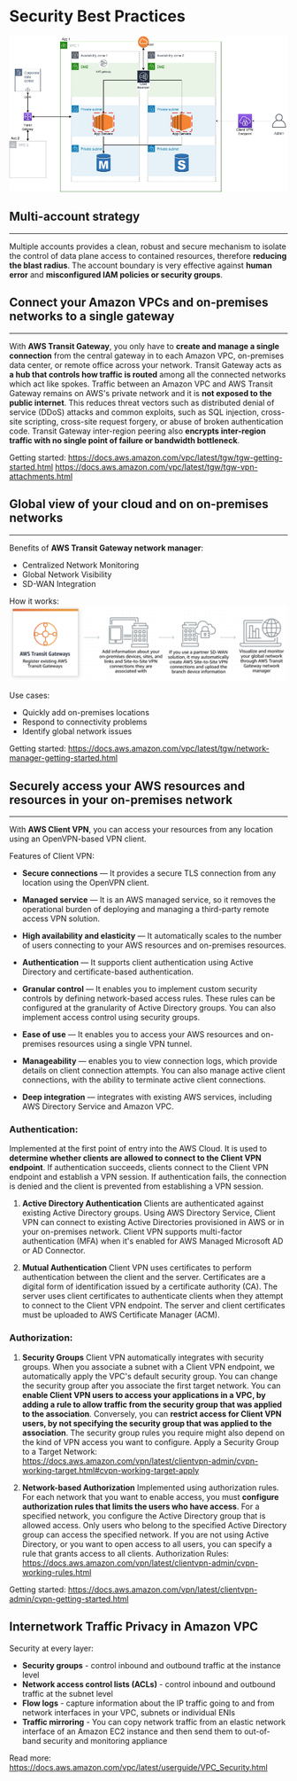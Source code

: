# Security Best Practices

![alt text](./architecture-diagram.jpg)


## Multi-account strategy
---
Multiple accounts provides a clean, robust and secure mechanism to isolate the control of data plane access to contained resources, therefore **reducing the blast radius**. The account boundary is very effective against **human error** and **misconfigured IAM policies or security groups**.

## Connect your Amazon VPCs and on-premises networks to a single gateway
---
 With **AWS Transit Gateway**, you only have to **create and manage a single connection** from the central gateway in to each Amazon VPC, on-premises data center, or remote office across your network. Transit Gateway acts as **a hub that controls how traffic is routed** among all the connected networks which act like spokes. 
 Traffic between an Amazon VPC and AWS Transit Gateway remains on AWS's private network and it is **not exposed to the public internet**. This reduces threat vectors such as distributed denial of service (DDoS) attacks and common exploits, such as SQL injection, cross-site scripting, cross-site request forgery, or abuse of broken authentication code. Transit Gateway inter-region peering also **encrypts inter-region traffic with no single point of failure or bandwidth bottleneck**.

 Getting started: https://docs.aws.amazon.com/vpc/latest/tgw/tgw-getting-started.html
 https://docs.aws.amazon.com/vpc/latest/tgw/tgw-vpn-attachments.html

## Global view of your cloud and on on-premises networks
---
 Benefits of **AWS Transit Gateway network manager**:
 * Centralized Network Monitoring
 * Global Network Visibility
 * SD-WAN Integration

 How it works: 
 ![alt text](./tgw-manager.png)

 Use cases:
 * Quickly add on-premises locations
 * Respond to connectivity problems
 * Identify global network issues

 Getting started: https://docs.aws.amazon.com/vpc/latest/tgw/network-manager-getting-started.html
 

## Securely access your AWS resources and resources in your on-premises network
---

With **AWS Client VPN**, you can access your resources from any location using an OpenVPN-based VPN client.

Features of Client VPN:
* **Secure connections** — It provides a secure TLS connection from any location using the OpenVPN client.

* **Managed service** — It is an AWS managed service, so it removes the operational burden of deploying and managing a third-party remote access VPN solution.

* **High availability and elasticity** — It automatically scales to the number of users connecting to your AWS resources and on-premises resources.

* **Authentication** — It supports client authentication using Active Directory and certificate-based authentication.

* **Granular control** — It enables you to implement custom security controls by defining network-based access rules. These rules can be configured at the granularity of Active Directory groups. You can also implement access control using security groups.

* **Ease of use** — It enables you to access your AWS resources and on-premises resources using a single VPN tunnel.

* **Manageability** — enables you to view connection logs, which provide details on client connection attempts. You can also manage active client connections, with the ability to terminate active client connections.

* **Deep integration** — integrates with existing AWS services, including AWS Directory Service and Amazon VPC.

### Authentication:

Implemented at the first point of entry into the AWS Cloud. It is used to **determine whether clients are allowed to connect to the Client VPN endpoint**. If authentication succeeds, clients connect to the Client VPN endpoint and establish a VPN session. If authentication fails, the connection is denied and the client is prevented from establishing a VPN session.

1. **Active Directory Authentication**
Clients are authenticated against existing Active Directory groups. Using AWS Directory Service, Client VPN can connect to existing Active Directories provisioned in AWS or in your on-premises network.
Client VPN supports multi-factor authentication (MFA) when it's enabled for AWS Managed Microsoft AD or AD Connector.

2. **Mutual Authentication**
Client VPN uses certificates to perform authentication between the client and the server. Certificates are a digital form of identification issued by a certificate authority (CA). The server uses client certificates to authenticate clients when they attempt to connect to the Client VPN endpoint. The server and client certificates must be uploaded to AWS Certificate Manager (ACM).

### Authorization:

1. **Security Groups**
Client VPN automatically integrates with security groups. When you associate a subnet with a Client VPN endpoint, we automatically apply the VPC's default security group. You can change the security group after you associate the first target network. You can **enable Client VPN users to access your applications in a VPC, by adding a rule to allow traffic from the security group that was applied to the association**. Conversely, you can **restrict access for Client VPN users, by not specifying the security group that was applied to the association**. The security group rules you require might also depend on the kind of VPN access you want to configure. 
Apply a Security Group to a Target Network: https://docs.aws.amazon.com/vpn/latest/clientvpn-admin/cvpn-working-target.html#cvpn-working-target-apply

2. **Network-based Authorization**
Implemented using authorization rules. For each network that you want to enable access, you must **configure authorization rules that limits the users who have access**. For a specified network, you configure the Active Directory group that is allowed access. Only users who belong to the specified Active Directory group can access the specified network. If you are not using Active Directory, or you want to open access to all users, you can specify a rule that grants access to all clients.
Authorization Rules: https://docs.aws.amazon.com/vpn/latest/clientvpn-admin/cvpn-working-rules.html

Getting started: https://docs.aws.amazon.com/vpn/latest/clientvpn-admin/cvpn-getting-started.html

## Internetwork Traffic Privacy in Amazon VPC

Security at every layer:
* **Security groups** - control inbound and outbound traffic at the instance level
* **Network access control lists (ACLs)** - control inbound and outbound traffic at the subnet level
* **Flow logs** - capture information about the IP traffic going to and from network interfaces in your VPC, subnets or individual ENIs
* **Traffic mirroring** - You can copy network traffic from an elastic network interface of an Amazon EC2 instance and then send them to out-of-band security and monitoring appliance

Read more: https://docs.aws.amazon.com/vpc/latest/userguide/VPC_Security.html